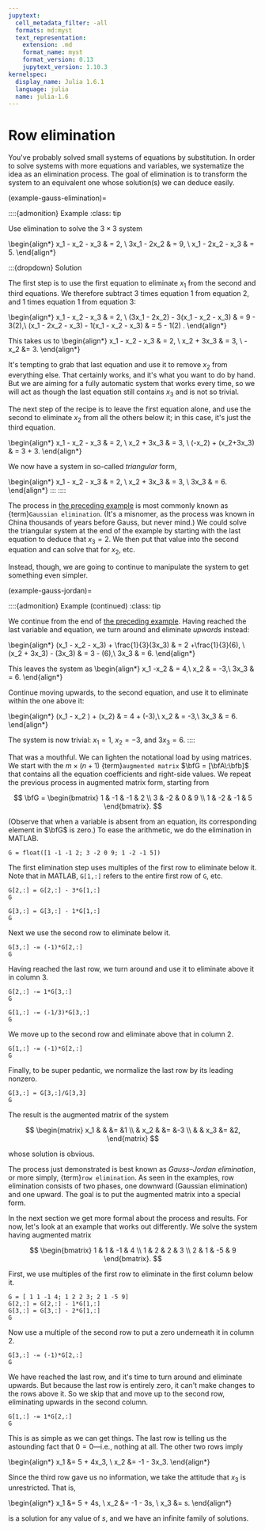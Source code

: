 ```yaml
---
jupytext:
  cell_metadata_filter: -all
  formats: md:myst
  text_representation:
    extension: .md
    format_name: myst
    format_version: 0.13
    jupytext_version: 1.10.3
kernelspec:
  display_name: Julia 1.6.1
  language: julia
  name: julia-1.6
---
```


# Row elimination

You've probably solved small systems of equations by substitution. In order to solve systems with more equations and variables, we systematize the idea as an elimination process. The goal of elimination is to transform the system to an equivalent one whose solution(s) we can deduce easily.

(example-gauss-elimination)=

::::{admonition} Example
:class: tip

Use elimination to solve the $3\times 3$ system

\begin{align*}
x_1 - x_2  - x_3 & = 2, \\
3x_1 - 2x_2 & = 9, \\
x_1 - 2x_2 - x_3 & = 5.
\end{align*}

:::{dropdown} Solution

The first step is to use the first equation to eliminate $x_1$ from the second and third equations. We therefore subtract 3 times equation 1 from equation 2, and 1 times equation 1 from equation 3:

\begin{align*}
 x_1 - x_2  - x_3  & = 2, \\
(3x_1 - 2x_2) - 3(x_1 - x_2  - x_3) & = 9 - 3(2),\\
(x_1 - 2x_2 - x_3) - 1(x_1 - x_2  - x_3) & = 5 - 1(2) .
\end{align*}

This takes us to
\begin{align*}
 x_1 - x_2  - x_3  & = 2,  \\
x_2 + 3x_3 & = 3, \\
-x_2 &= 3.
\end{align*}

It's tempting to grab that last equation and use it to remove $x_2$ from everything else. That certainly works, and it's what you want to do by hand. But we are aiming for a fully automatic system that works every time, so we will act as though the last equation still contains $x_3$ and is not so trivial.

The next step of the recipe is to leave the first equation alone, and use the second to eliminate $x_2$ from all the others below it; in this case, it's just the third equation.

\begin{align*}
 x_1 - x_2  - x_3  & = 2, \\
x_2 + 3x_3 & = 3, \\
(-x_2) + (x_2+3x_3)  & = 3 + 3.
\end{align*}

We now have a system in so-called *triangular* form,

\begin{align*}
 x_1 - x_2  - x_3  & = 2, \\
x_2 + 3x_3 & = 3, \\
3x_3  & = 6.
\end{align*}
:::
::::

The process in [the preceding example](example-gauss-elimination) is most commonly known as {term}`Gaussian elimination`. (It's a misnomer, as the process was known in China thousands of years before Gauss, but never mind.) We could solve the triangular system at the end of the example by starting with the last equation to deduce that $x_3=2$. We then put that value into the second equation and can solve that for $x_2$, etc.

Instead, though, we are going to continue to manipulate the system to get something even simpler.

(example-gauss-jordan)=

::::{admonition} Example (continued)
:class: tip 

We continue from the end of [the preceding example](example-gauss-elimination).  Having reached the last variable and equation, we turn around and eliminate *upwards* instead:

\begin{align*}
(x_1 - x_2 - x_3) + \frac{1}{3}(3x_3) & = 2  +\frac{1}{3}(6), \\
(x_2 + 3x_3) - (3x_3) & = 3 - (6),\\
3x_3  & = 6.
\end{align*}

This leaves the system as
\begin{align*}
 x_1  -x_2 & = 4,\\
x_2 & = -3,\\
3x_3  & = 6.
\end{align*}

Continue moving upwards, to the second equation, and use it to eliminate within the one above it:

\begin{align*}
(x_1 - x_2 ) + (x_2) & = 4  + (-3),\\
x_2 & = -3,\\
3x_3  & = 6. 
\end{align*}

The system is now trivial: $x_1=1$, $x_2=-3$, and $3x_3=6$.
::::

That was a mouthful. We can lighten the notational load by using matrices. We start with the $m\times (n+1)$ {term}`augmented matrix` $\bfG = [\bfA\:\bfb]$ that contains all the equation coefficients and right-side values. We repeat the previous process in augmented matrix form, starting from

$$
\bfG = 
\begin{bmatrix}
1 & -1 & -1 & 2 \\
3 & -2 & 0 & 9 \\
1 & -2 & -1 & 5
\end{bmatrix}.
$$

(Observe that when a variable is absent from an equation, its corresponding element in $\bfG$ is zero.) To ease the arithmetic, we do the elimination in MATLAB.

```{code-cell}
G = float([1 -1 -1 2; 3 -2 0 9; 1 -2 -1 5])
```

The first elimination step uses multiples of the first row to eliminate below it. Note that in MATLAB, `G[1,:]` refers to the entire first row of `G`, etc.

```{code-cell}
G[2,:] = G[2,:] - 3*G[1,:]
G
```

```{code-cell}
G[3,:] = G[3,:] - 1*G[1,:]
G
```

Next we use the second row to eliminate below it.

```{code-cell}
G[3,:] -= (-1)*G[2,:]
G
```

Having reached the last row, we turn around and use it to eliminate above it in column 3.

```{code-cell}
G[2,:] -= 1*G[3,:]
G
```

```{code-cell}
G[1,:] -= (-1/3)*G[3,:]
G
```

We move up to the second row and eliminate above that in column 2.

```{code-cell}
G[1,:] -= (-1)*G[2,:]
G
```

Finally, to be super pedantic, we normalize the last row by its leading nonzero.

```{code-cell}
G[3,:] = G[3,:]/G[3,3]
G
```

The result is the augmented matrix of the system

$$
\begin{matrix}
x_1 & & &= &1 \\
& x_2 & &= &-3 \\
& & x_3 &= &2,
\end{matrix}
$$

whose solution is obvious.

The process just demonstrated is best known as *Gauss–Jordan elimination*, or more simply, {term}`row elimination`. As seen in the examples, row elimination consists of two phases, one downward (Gaussian elimination) and one upward. The goal is to put the augmented matrix into a special form.

In the next section we get more formal about the process and results. For now, let's look at an example that works out differently. We solve the system having augmented matrix

$$
\begin{bmatrix}
1 & 1 & -1 & 4 \\
1 & 2 & 2 & 3 \\
2 & 1 & -5 & 9
\end{bmatrix}.
$$

First, we use multiples of the first row to eliminate in the first column below it.

```{code-cell}
G = [ 1 1 -1 4; 1 2 2 3; 2 1 -5 9]
G[2,:] = G[2,:] - 1*G[1,:]
G[3,:] = G[3,:] - 2*G[1,:]
G
```

Now use a multiple of the second row to put a zero underneath it in column 2.

```{code-cell}
G[3,:] -= (-1)*G[2,:]
G
```

We have reached the last row, and it's time to turn around and eliminate upwards. But because the last row is entirely zero, it can't make changes to the rows above it. So we skip that and move up to the second row, eliminating upwards in the second column.

```{code-cell}
G[1,:] -= 1*G[2,:]
G
```

This is as simple as we can get things. The last row is telling us the astounding fact that $0=0$—i.e., nothing at all. The other two rows imply

\begin{align*}
x_1 &= 5 + 4x_3, \\
x_2 &= -1 - 3x_3.
\end{align*}

Since the third row gave us no information, we take the attitude that $x_3$ is unrestricted. That is,

\begin{align*}
x_1 &= 5 + 4s, \\
x_2 &= -1 - 3s, \\
x_3 &= s.
\end{align*}

is a solution for any value of $s$, and we have an infinite family of solutions.
